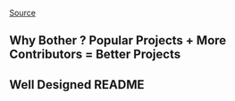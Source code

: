 [Source](https://skerritt.blog/make-popular-open-source-projects/)

## Why Bother ? Popular Projects + More Contributors = Better Projects

## Well Designed README



